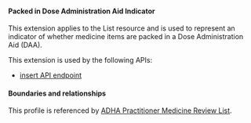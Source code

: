 #### Packed in Dose Administration Aid Indicator
This extension applies to the List resource and is used to represent an indicator of whether medicine items are packed in a Dose Administration Aid (DAA).

This extension is used by the following APIs:
* [insert API endpoint](StructureDefinition-TBD-1.html)


#### Boundaries and relationships
This profile is referenced by 
[ADHA Practitioner Medicine Review List](StructureDefinition-dh-list-medication-use-pmr-1.html).